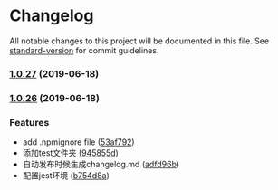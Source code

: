 # Changelog

All notable changes to this project will be documented in this file. See [standard-version](https://github.com/conventional-changelog/standard-version) for commit guidelines.

### [1.0.27](https://github.com/NuoHui/easy-cli/compare/v1.0.26...v1.0.27) (2019-06-18)



### [1.0.26](https://github.com/NuoHui/easy-cli/compare/v1.0.25...v1.0.26) (2019-06-18)


### Features

* add .npmignore file ([53af792](https://github.com/NuoHui/easy-cli/commit/53af792))
* 添加test文件夹 ([945855d](https://github.com/NuoHui/easy-cli/commit/945855d))
* 自动发布时候生成changelog.md ([adfd96b](https://github.com/NuoHui/easy-cli/commit/adfd96b))
* 配置jest环境 ([b754d8a](https://github.com/NuoHui/easy-cli/commit/b754d8a))
